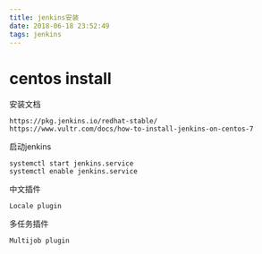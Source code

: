 ```yaml
---
title: jenkins安装
date: 2018-06-18 23:52:49
tags: jenkins
---
```


# centos install

安装文档

```
https://pkg.jenkins.io/redhat-stable/
https://www.vultr.com/docs/how-to-install-jenkins-on-centos-7
```

启动jenkins

```
systemctl start jenkins.service
systemctl enable jenkins.service
```

中文插件

```
Locale plugin
```

 多任务插件

```
Multijob plugin
```

